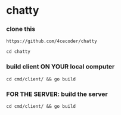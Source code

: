 # chatty

### clone this

`https://github.com/4cecoder/chatty`

`cd chatty`

### build client ON YOUR local computer
`cd cmd/client/ && go build`

### FOR THE SERVER: build the server

`cd cmd/client/ && go build`
